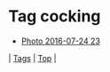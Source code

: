 <!--
title: Tag cocking
date: 2020-06-28T14:57:48.791Z
tags:
-->
# Tag cocking

 * [Photo 2016-07-24 23](147917309907.md)

| [Tags](tags.md) | [Top](index.md) |
